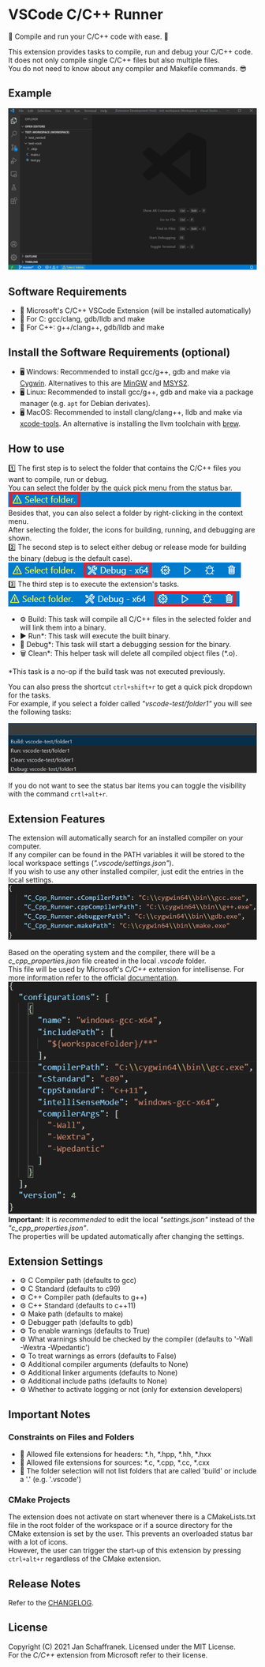 # VSCode C/C++ Runner

🚀 Compile and run your C/C++ code with ease. 🚀

This extension provides tasks to compile, run and debug your C/C++ code.  
It does not only compile single C/C++ files but also multiple files.  
You do not need to know about any compiler and Makefile commands. 😎

## Example

![ExampleGif](./media/ExecuteTasks.gif?raw=true)

## Software Requirements

- 🔧 Microsoft's C/C++ VSCode Extension (will be installed automatically)
- 🔧 For C: gcc/clang, gdb/lldb and make
- 🔧 For C++: g++/clang++, gdb/lldb and make

## Install the Software Requirements (optional)

- 🖥️ Windows: Recommended to install gcc/g++, gdb and make via [Cygwin](https://www.cygwin.com/). Alternatives to this are [MinGW](http://mingw-w64.org/doku.php) and [MSYS2](https://www.msys2.org/).
- 🖥️ Linux: Recommended to install gcc/g++, gdb and make via a package manager (e.g. `apt` for Debian derivates).
- 🖥️ MacOS: Recommended to install clang/clang++, lldb and make via [xcode-tools](https://developer.apple.com/xcode/features/). An alternative is installing the llvm toolchain with [brew](https://apple.stackexchange.com/a/362837).

## How to use

1️⃣ The first step is to select the folder that contains the C/C++ files you want to compile, run or debug.  
You can select the folder by the quick pick menu from the status bar.  
![TaskStatusBar](./media/FolderStatusBar.png)  
Besides that, you can also select a folder by right-clicking in the context menu.  
After selecting the folder, the icons for building, running, and debugging are shown.  
2️⃣ The second step is to select either debug or release mode for building the binary (debug is the default case).  
![TaskStatusBar](./media/ModeStatusBar.png)  
3️⃣ The third step is to execute the extension's tasks.  
![TaskStatusBar](./media/TaskStatusBar.png)

- ⚙️ Build: This task will compile all C/C++ files in the selected folder and will link them into a binary.
- ▶️ Run*: This task will execute the built binary.
- 🐞 Debug*: This task will start a debugging session for the binary.
- 🗑️ Clean*: This helper task will delete all compiled object files (*.o).

*This task is a no-op if the build task was not executed previously.

You can also press the shortcut `ctrl+shift+r` to get a quick pick dropdown for the tasks.  
For example, if you select a folder called *"vscode-test/folder1"* you will see the following tasks:

![TaskQuickBar](./media/TaskQuickPick.png)

If you do not want to see the status bar items you can toggle the visibility with the command `crtl+alt+r`.

## Extension Features

The extension will automatically search for an installed compiler on your computer.  
If any compiler can be found in the PATH variables it will be stored to the local workspace settings (*".vscode/settings.json"*).  
If you wish to use any other installed compiler, just edit the entries in the local settings.  
![FoundCompiler](./media/FoundCompiler.png)  

Based on the operating system and the compiler, there will be a *c_cpp_properties.json* file created in the local *.vscode* folder.  
This file will be used by Microsoft's *C/C++* extension for intellisense. For more information refer to the official [documentation](https://code.visualstudio.com/docs/cpp/c-cpp-properties-schema-reference).  
![CCppConfig](./media/CCppConfig.png)  
**Important:** It is *recommended* to edit the local *"settings.json"* instead of the *"c_cpp_properties.json"*.  
The properties will be updated automatically after changing the settings.

## Extension Settings

- ⚙️ C Compiler path (defaults to gcc)
- ⚙️ C Standard (defaults to c99)
- ⚙️ C++ Compiler path (defaults to g++)
- ⚙️ C++ Standard (defaults to c++11)
- ⚙️ Make path (defaults to make)
- ⚙️ Debugger path (defaults to gdb)
- ⚙️ To enable warnings (defaults to True)
- ⚙️ What warnings should be checked by the compiler (defaults to '-Wall -Wextra -Wpedantic')
- ⚙️ To treat warnings as errors (defaults to False)
- ⚙️ Additional compiler arguments (defaults to None)
- ⚙️ Additional linker arguments (defaults to None)
- ⚙️ Additional include paths (defaults to None)
- ⚙️ Whether to activate logging or not (only for extension developers)

## Important Notes

### Constraints on Files and Folders

- 📝 Allowed file extensions for headers: \*.h, \*.hpp, \*.hh, \*.hxx
- 📝 Allowed file extensions for sources: \*.c, \*.cpp, \*.cc, \*.cxx
- 📁 The folder selection will not list folders that are called 'build' or include a '.' (e.g. '.vscode')

### CMake Projects

The extension does not activate on start whenever there is a CMakeLists.txt file in the root folder of the workspace or if a source directory for the CMake extension is set by the user.
This prevents an overloaded status bar with a lot of icons.  
However, the user can trigger the start-up of this extension by pressing `ctrl+alt+r` regardless of the CMake extension.

## Release Notes

Refer to the [CHANGELOG](CHANGELOG.md).

## License

Copyright (C) 2021 Jan Schaffranek. Licensed under the MIT License.  
For the *C/C++* extension from Microsoft refer to their license.
